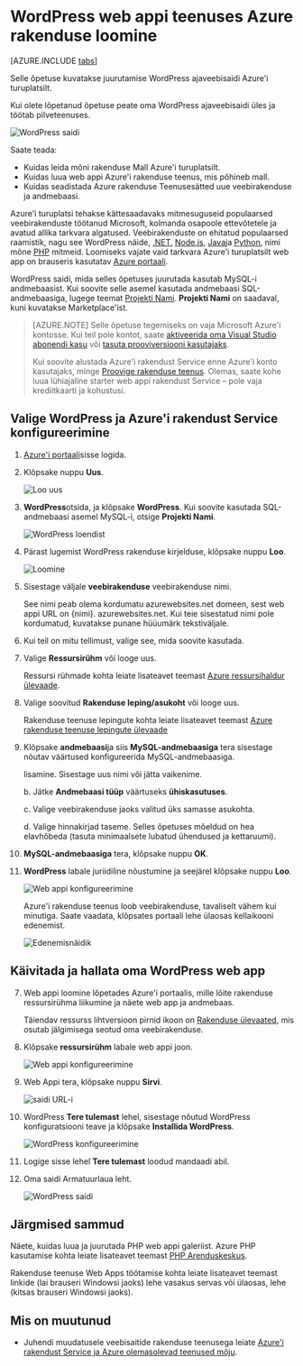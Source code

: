 <properties
    pageTitle="Luua WordPress veebirakenduse teenuses Azure rakendus | Microsoft Azure'i"
    description="Saate teada, kuidas luua uus Azure veebirakenduse WordPress ajaveebi Azure'i portaalis."
    services="app-service\web"
    documentationCenter="php"
    authors="rmcmurray"
    manager="wpickett"
    editor=""/>

<tags
    ms.service="app-service-web"
    ms.workload="na"
    ms.tgt_pltfrm="na"
    ms.devlang="PHP"
    ms.topic="hero-article"
    ms.date="08/11/2016"
    ms.author="robmcm"/>

# <a name="create-a-wordpress-web-app-in-azure-app-service"></a>WordPress web appi teenuses Azure rakenduse loomine

[AZURE.INCLUDE [tabs](../../includes/app-service-web-get-started-nav-tabs.md)]

Selle õpetuse kuvatakse juurutamise WordPress ajaveebisaidi Azure'i turuplatsilt.

Kui olete lõpetanud õpetuse peate oma WordPress ajaveebisaidi üles ja töötab pilveteenuses.

![WordPress saidi](./media/web-sites-php-web-site-gallery/wpdashboard.png)

Saate teada:

* Kuidas leida mõni rakenduse Mall Azure'i turuplatsilt.
* Kuidas luua web appi Azure'i rakenduse teenus, mis põhineb mall.
* Kuidas seadistada Azure rakenduse Teenusesätted uue veebirakenduse ja andmebaasi.

Azure'i turuplatsi tehakse kättesaadavaks mitmesuguseid populaarsed veebirakenduste töötanud Microsoft, kolmanda osapoole ettevõtetele ja avatud allika tarkvara algatused. Veebirakenduste on ehitatud populaarsed raamistik, nagu see WordPress näide, [.NET](/develop/net/), [Node.js](/develop/nodejs/), [Java](/develop/java/)ja [Python](/develop/python/), nimi mõne [PHP](/develop/nodejs/) mitmeid. Loomiseks vajate vaid tarkvara Azure'i turuplatsilt web app on brauseris kasutatav [Azure portaali](https://portal.azure.com/). 

WordPress saidi, mida selles õpetuses juurutada kasutab MySQL-i andmebaasist. Kui soovite selle asemel kasutada andmebaasi SQL-andmebaasiga, lugege teemat [Projekti Nami](http://projectnami.org/). **Projekti Nami** on saadaval, kuni kuvatakse Marketplace'ist.

> [AZURE.NOTE]
> Selle õpetuse tegemiseks on vaja Microsoft Azure'i kontosse. Kui teil pole kontot, saate [aktiveerida oma Visual Studio abonendi kasu](/pricing/member-offers/msdn-benefits-details/?WT.mc_id=A261C142F) või [tasuta prooviversiooni kasutajaks](/en-us/pricing/free-trial/?WT.mc_id=A261C142F).
>
> Kui soovite alustada Azure'i rakendust Service enne Azure'i konto kasutajaks, minge [Proovige rakenduse teenus](http://go.microsoft.com/fwlink/?LinkId=523751). Olemas, saate kohe luua lühiajaline starter web appi rakendust Service – pole vaja krediitkaarti ja kohustusi.

## <a name="select-wordpress-and-configure-for-azure-app-service"></a>Valige WordPress ja Azure'i rakendust Service konfigureerimine

1. [Azure'i portaali](https://portal.azure.com/)sisse logida.

2. Klõpsake nuppu **Uus**.
    
    ![Loo uus][5]
    
3. **WordPress**otsida, ja klõpsake **WordPress**. Kui soovite kasutada SQL-andmebaasi asemel MySQL-i, otsige **Projekti Nami**.

    ![WordPress loendist][7]
    
5. Pärast lugemist WordPress rakenduse kirjelduse, klõpsake nuppu **Loo**.

    ![Loomine](./media/web-sites-php-web-site-gallery/create.png)

4. Sisestage väljale **veebirakenduse** veebirakenduse nimi.

    See nimi peab olema kordumatu azurewebsites.net domeen, sest web appi URL on {nimi}. azurewebsites.net. Kui teie sisestatud nimi pole kordumatud, kuvatakse punane hüüumärk tekstiväljale.

8. Kui teil on mitu tellimust, valige see, mida soovite kasutada. 

5. Valige **Ressursirühm** või looge uus.

    Ressursi rühmade kohta leiate lisateavet teemast [Azure ressursihaldur ülevaade](../azure-resource-manager/resource-group-overview.md).

5. Valige soovitud **Rakenduse leping/asukoht** või looge uus.

    Rakenduse teenuse lepingute kohta leiate lisateavet teemast [Azure rakenduse teenuse lepingute ülevaade](../azure-web-sites-web-hosting-plans-in-depth-overview.md) 

7. Klõpsake **andmebaasi**ja siis **MySQL-andmebaasiga** tera sisestage nõutav väärtused konfigureerida MySQL-andmebaasiga.

    lisamine. Sisestage uus nimi või jätta vaikenime.

    b. Jätke **Andmebaasi tüüp** väärtuseks **ühiskasutuses**.

    c. Valige veebirakenduse jaoks valitud üks samasse asukohta.

    d. Valige hinnakirjad taseme. Selles õpetuses mõeldud on hea elavhõbeda (tasuta minimaalsete lubatud ühendused ja kettaruumi).

8. **MySQL-andmebaasiga** tera, klõpsake nuppu **OK**. 

8. **WordPress** labale juriidiline nõustumine ja seejärel klõpsake nuppu **Loo**. 

    ![Web appi konfigureerimine](./media/web-sites-php-web-site-gallery/configure.png)

    Azure'i rakenduse teenus loob veebirakenduse, tavaliselt vähem kui minutiga. Saate vaadata, klõpsates portaali lehe ülaosas kellaikooni edenemist.

    ![Edenemisnäidik](./media/web-sites-php-web-site-gallery/progress.png)

## <a name="launch-and-manage-your-wordpress-web-app"></a>Käivitada ja hallata oma WordPress web app
    
7. Web appi loomine lõpetades Azure'i portaalis, mille lõite rakenduse ressursirühma liikumine ja näete web app ja andmebaas.

    Täiendav ressurss lihtversioon pirnid ikoon on [Rakenduse ülevaated](/services/application-insights/), mis osutab jälgimisega seotud oma veebirakenduse.

1. Klõpsake **ressursirühm** labale web appi joon.

    ![Web appi konfigureerimine](./media/web-sites-php-web-site-gallery/resourcegroup.png)

2. Web Appi tera, klõpsake nuppu **Sirvi**.

    ![saidi URL-i][browse]

3. WordPress **Tere tulemast** lehel, sisestage nõutud WordPress konfiguratsiooni teave ja klõpsake **Installida WordPress**.

    ![WordPress konfigureerimine](./media/web-sites-php-web-site-gallery/wpconfigure.png)

4. Logige sisse lehel **Tere tulemast** loodud mandaadi abil.  

5. Oma saidi Armatuurlaua leht.    

    ![WordPress saidi](./media/web-sites-php-web-site-gallery/wpdashboard.png)

## <a name="next-steps"></a>Järgmised sammud

Näete, kuidas luua ja juurutada PHP web appi galeriist. Azure PHP kasutamise kohta leiate lisateavet teemast [PHP Arenduskeskus](/develop/php/).

Rakenduse teenuse Web Apps töötamise kohta leiate lisateavet teemast linkide (lai brauseri Windowsi jaoks) lehe vasakus servas või ülaosas, lehe (kitsas brauseri Windowsi jaoks). 

## <a name="whats-changed"></a>Mis on muutunud
* Juhendi muudatusele veebisaitide rakenduse teenusega leiate [Azure'i rakendust Service ja Azure olemasolevad teenused mõju](http://go.microsoft.com/fwlink/?LinkId=529714).

[5]: ./media/web-sites-php-web-site-gallery/startmarketplace.png
[7]: ./media/web-sites-php-web-site-gallery/search-web-app.png
[browse]: ./media/web-sites-php-web-site-gallery/browse-web.png
